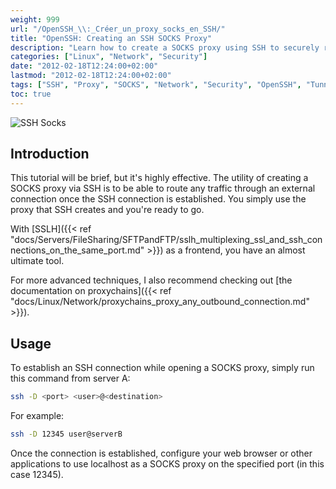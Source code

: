 ```yaml
---
weight: 999
url: "/OpenSSH_\\:_Créer_un_proxy_socks_en_SSH/"
title: "OpenSSH: Creating an SSH SOCKS Proxy"
description: "Learn how to create a SOCKS proxy using SSH to securely route your traffic through an encrypted tunnel."
categories: ["Linux", "Network", "Security"]
date: "2012-02-18T12:24:00+02:00"
lastmod: "2012-02-18T12:24:00+02:00"
tags: ["SSH", "Proxy", "SOCKS", "Network", "Security", "OpenSSH", "Tunneling"]
toc: true
---
```


![SSH Socks](/images/ssh_socks.avif)

## Introduction

This tutorial will be brief, but it's highly effective. The utility of creating a SOCKS proxy via SSH is to be able to route any traffic through an external connection once the SSH connection is established. You simply use the proxy that SSH creates and you're ready to go.

With [SSLH]({{< ref "docs/Servers/FileSharing/SFTPandFTP/sslh_multiplexing_ssl_and_ssh_connections_on_the_same_port.md" >}}) as a frontend, you have an almost ultimate tool.

For more advanced techniques, I also recommend checking out [the documentation on proxychains]({{< ref "docs/Linux/Network/proxychains_proxy_any_outbound_connection.md" >}}).

## Usage

To establish an SSH connection while opening a SOCKS proxy, simply run this command from server A:

```bash
ssh -D <port> <user>@<destination>
```

For example:

```bash
ssh -D 12345 user@serverB
```

Once the connection is established, configure your web browser or other applications to use localhost as a SOCKS proxy on the specified port (in this case 12345).
